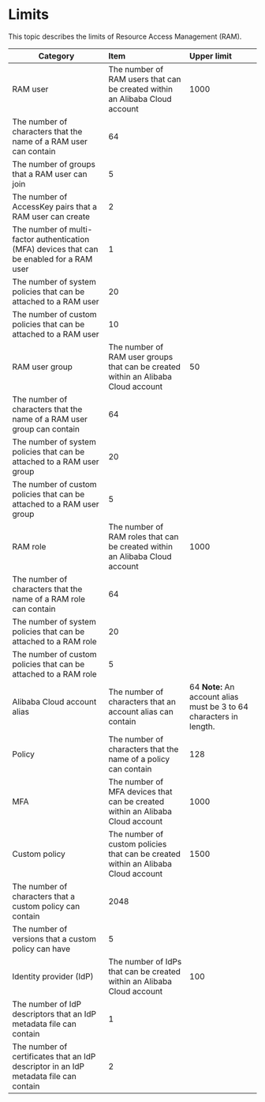 # Limits

This topic describes the limits of Resource Access Management \(RAM\).

|Category|Item|Upper limit|
|--------|:---|:----------|
|RAM user|The number of RAM users that can be created within an Alibaba Cloud account|1000|
|The number of characters that the name of a RAM user can contain|64|
|The number of groups that a RAM user can join|5|
|The number of AccessKey pairs that a RAM user can create|2|
|The number of multi-factor authentication \(MFA\) devices that can be enabled for a RAM user|1|
|The number of system policies that can be attached to a RAM user|20|
|The number of custom policies that can be attached to a RAM user|10|
|RAM user group|The number of RAM user groups that can be created within an Alibaba Cloud account|50|
|The number of characters that the name of a RAM user group can contain|64|
|The number of system policies that can be attached to a RAM user group|20|
|The number of custom policies that can be attached to a RAM user group|5|
|RAM role|The number of RAM roles that can be created within an Alibaba Cloud account|1000|
|The number of characters that the name of a RAM role can contain|64|
|The number of system policies that can be attached to a RAM role|20|
|The number of custom policies that can be attached to a RAM role|5|
|Alibaba Cloud account alias|The number of characters that an account alias can contain|64 **Note:** An account alias must be 3 to 64 characters in length. |
|Policy|The number of characters that the name of a policy can contain|128|
|MFA|The number of MFA devices that can be created within an Alibaba Cloud account|1000|
|Custom policy|The number of custom policies that can be created within an Alibaba Cloud account|1500|
|The number of characters that a custom policy can contain|2048|
|The number of versions that a custom policy can have|5|
|Identity provider \(IdP\)|The number of IdPs that can be created within an Alibaba Cloud account|100|
|The number of IdP descriptors that an IdP metadata file can contain|1|
|The number of certificates that an IdP descriptor in an IdP metadata file can contain|2|

